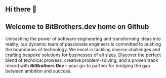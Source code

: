 ## Hi there 👋
## Welcome to BitBrothers.dev home on Github

Unleashing the power of software engineering and transforming ideas into reality, our dynamic team of passionate engineers is committed to pushing the boundaries of technology. We excel in tackling diverse challenges and crafting bespoke solutions for businesses of all sizes. Discover the perfect blend of technical prowess, creative problem-solving, and a proven track record with ***BitBrothers Dev*** – your go-to partner for bridging the gap between ambition and success.

<!--

**Here are some ideas to get you started:**

🙋‍♀️ A short introduction - what is your organization all about?
🌈 Contribution guidelines - how can the community get involved?
👩‍💻 Useful resources - where can the community find your docs? Is there anything else the community should know?
🍿 Fun facts - what does your team eat for breakfast?
🧙 Remember, you can do mighty things with the power of [Markdown](https://docs.github.com/github/writing-on-github/getting-started-with-writing-and-formatting-on-github/basic-writing-and-formatting-syntax)
-->
